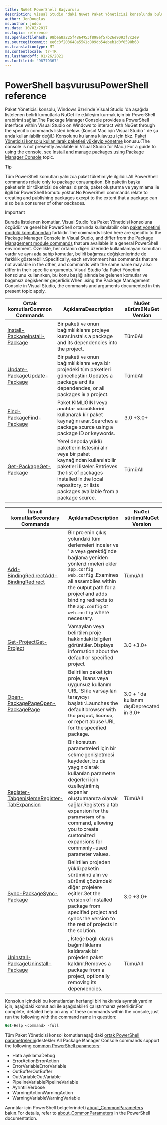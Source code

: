 ```yaml
---
title: NuGet PowerShell Başvurusu
description: Visual Studio 'daki NuGet Paket Yöneticisi konsolunda bulunan PowerShell komutlarına yönelik tüm başvuru.
author: JonDouglas
ms.author: jodou
ms.date: 10/02/2017
ms.topic: reference
ms.openlocfilehash: 98bea8a225f4864953f898ef57b26e9093f7c2e9
ms.sourcegitcommit: ee6c3f203648a5561c809db54ebeb1d0f0598b68
ms.translationtype: MT
ms.contentlocale: tr-TR
ms.lasthandoff: 01/26/2021
ms.locfileid: "98779367"
---
```

# <a name="powershell-reference"></a><span data-ttu-id="a434a-103">PowerShell başvurusu</span><span class="sxs-lookup"><span data-stu-id="a434a-103">PowerShell reference</span></span>

<span data-ttu-id="a434a-104">Paket Yöneticisi konsolu, Windows üzerinde Visual Studio 'da aşağıda listelenen belirli komutlarla NuGet ile etkileşim kurmak için bir PowerShell arabirimi sağlar.</span><span class="sxs-lookup"><span data-stu-id="a434a-104">The Package Manager Console provides a PowerShell interface within Visual Studio on Windows to interact with NuGet through the specific commands listed below.</span></span> <span data-ttu-id="a434a-105">(Konsol Mac için Visual Studio ' de şu anda kullanılabilir değil.) Konsolunu kullanma kılavuzu için bkz. [Paket Yöneticisi konsolu kullanılarak paketleri yükleyip yönetme](../consume-packages/install-use-packages-powershell.md) konusu.</span><span class="sxs-lookup"><span data-stu-id="a434a-105">(The console is not presently available in Visual Studio for Mac.) For a guide to using the console, see [Install and manage packages using Package Manager Console](../consume-packages/install-use-packages-powershell.md) topic.</span></span>

> [!Tip]
> <span data-ttu-id="a434a-106">Tüm PowerShell komutları yalnızca paket tüketimiyle ilgilidir.</span><span class="sxs-lookup"><span data-stu-id="a434a-106">All PowerShell commands relate only to package consumption.</span></span> <span data-ttu-id="a434a-107">Bir paketin başka paketlerin bir tüketicisi de olması dışında, paket oluşturma ve yayımlama ile ilgili bir PowerShell komutu yoktur.</span><span class="sxs-lookup"><span data-stu-id="a434a-107">No PowerShell commands relate to creating and publishing packages except to the extent that a package can also be a consumer of other packages.</span></span>

> [!Important]
> <span data-ttu-id="a434a-108">Burada listelenen komutlar, Visual Studio 'da Paket Yöneticisi konsoluna özgüdür ve genel bir PowerShell ortamında kullanılabilir olan [paket yönetimi modülü komutlarından](/powershell/module/packagemanagement/?view=powershell-6) farklıdır.</span><span class="sxs-lookup"><span data-stu-id="a434a-108">The commands listed here are specific to the Package Manager Console in Visual Studio, and differ from the [Package Management module commands](/powershell/module/packagemanagement/?view=powershell-6) that are available in a general PowerShell environment.</span></span> <span data-ttu-id="a434a-109">Özellikle, her ortamın diğeri üzerinde kullanılamayan komutları vardır ve aynı ada sahip komutlar, belirli bağımsız değişkenlerinde de farklılık gösterebilir.</span><span class="sxs-lookup"><span data-stu-id="a434a-109">Specifically, each environment has commands that are not available in the other, and commands with the same name may also differ in their specific arguments.</span></span> <span data-ttu-id="a434a-110">Visual Studio 'da Paket Yönetimi konsolunu kullanırken, bu konu başlığı altında belgelenen komutlar ve bağımsız değişkenler geçerlidir.</span><span class="sxs-lookup"><span data-stu-id="a434a-110">When using the Package Management Console in Visual Studio, the commands and arguments documented in this present topic apply.</span></span>

| <span data-ttu-id="a434a-111">Ortak komutlar</span><span class="sxs-lookup"><span data-stu-id="a434a-111">Common Commands</span></span> | <span data-ttu-id="a434a-112">Açıklama</span><span class="sxs-lookup"><span data-stu-id="a434a-112">Description</span></span> | <span data-ttu-id="a434a-113">NuGet sürümü</span><span class="sxs-lookup"><span data-stu-id="a434a-113">NuGet Version</span></span> |
| --- | --- | --- |
| [<span data-ttu-id="a434a-114">Install-Package</span><span class="sxs-lookup"><span data-stu-id="a434a-114">Install-Package</span></span>](ps-reference/ps-ref-install-package.md) | <span data-ttu-id="a434a-115">Bir paketi ve onun bağımlılıklarını projeye kurar.</span><span class="sxs-lookup"><span data-stu-id="a434a-115">Installs a package and its dependencies into the project.</span></span> | <span data-ttu-id="a434a-116">Tümü</span><span class="sxs-lookup"><span data-stu-id="a434a-116">All</span></span> |
| [<span data-ttu-id="a434a-117">Update-Package</span><span class="sxs-lookup"><span data-stu-id="a434a-117">Update-Package</span></span>](ps-reference/ps-ref-update-package.md) | <span data-ttu-id="a434a-118">Bir paketi ve onun bağımlılıklarını veya bir projedeki tüm paketleri güncelleştirir.</span><span class="sxs-lookup"><span data-stu-id="a434a-118">Updates a package and its dependencies, or all packages in a project.</span></span> | <span data-ttu-id="a434a-119">Tümü</span><span class="sxs-lookup"><span data-stu-id="a434a-119">All</span></span> |
| [<span data-ttu-id="a434a-120">Find-Package</span><span class="sxs-lookup"><span data-stu-id="a434a-120">Find-Package</span></span>](ps-reference/ps-ref-find-package.md) | <span data-ttu-id="a434a-121">Paket KIMLIĞINI veya anahtar sözcüklerini kullanarak bir paket kaynağını arar.</span><span class="sxs-lookup"><span data-stu-id="a434a-121">Searches a package source using a package ID or keywords.</span></span> | <span data-ttu-id="a434a-122">3.0 +</span><span class="sxs-lookup"><span data-stu-id="a434a-122">3.0+</span></span> |
| [<span data-ttu-id="a434a-123">Get-Package</span><span class="sxs-lookup"><span data-stu-id="a434a-123">Get-Package</span></span>](ps-reference/ps-ref-get-package.md) | <span data-ttu-id="a434a-124">Yerel depoda yüklü paketlerin listesini alır veya bir paket kaynağından kullanılabilir paketleri listeler.</span><span class="sxs-lookup"><span data-stu-id="a434a-124">Retrieves the list of packages installed in the local repository, or lists packages available from a package source.</span></span> | <span data-ttu-id="a434a-125">Tümü</span><span class="sxs-lookup"><span data-stu-id="a434a-125">All</span></span> |

| <span data-ttu-id="a434a-126">İkincil komutlar</span><span class="sxs-lookup"><span data-stu-id="a434a-126">Secondary Commands</span></span> | <span data-ttu-id="a434a-127">Açıklama</span><span class="sxs-lookup"><span data-stu-id="a434a-127">Description</span></span> | <span data-ttu-id="a434a-128">NuGet sürümü</span><span class="sxs-lookup"><span data-stu-id="a434a-128">NuGet Version</span></span> |
| --- | --- | --- |
| [<span data-ttu-id="a434a-129">Add-BindingRedirect</span><span class="sxs-lookup"><span data-stu-id="a434a-129">Add-BindingRedirect</span></span>](ps-reference/ps-ref-add-bindingredirect.md) | <span data-ttu-id="a434a-130">Bir projenin çıkış yolundaki tüm derlemeleri inceler ve ' a veya gerektiğinde bağlama yeniden yönlendirmeleri ekler `app.config` `web.config` .</span><span class="sxs-lookup"><span data-stu-id="a434a-130">Examines all assemblies within the output path for a project and adds binding redirects to the `app.config` or `web.config` where necessary.</span></span> | <span data-ttu-id="a434a-131">Tümü</span><span class="sxs-lookup"><span data-stu-id="a434a-131">All</span></span> |
| [<span data-ttu-id="a434a-132">Get-Project</span><span class="sxs-lookup"><span data-stu-id="a434a-132">Get-Project</span></span>](ps-reference/ps-ref-get-project.md) | <span data-ttu-id="a434a-133">Varsayılan veya belirtilen proje hakkındaki bilgileri görüntüler.</span><span class="sxs-lookup"><span data-stu-id="a434a-133">Displays information about the default or specified project.</span></span> | <span data-ttu-id="a434a-134">3.0 +</span><span class="sxs-lookup"><span data-stu-id="a434a-134">3.0+</span></span> |
| [<span data-ttu-id="a434a-135">Open-PackagePage</span><span class="sxs-lookup"><span data-stu-id="a434a-135">Open-PackagePage</span></span>](ps-reference/ps-ref-open-packagepage.md) | <span data-ttu-id="a434a-136">Belirtilen paket için proje, lisans veya uygunsuz kullanım URL 'SI ile varsayılan tarayıcıyı başlatır.</span><span class="sxs-lookup"><span data-stu-id="a434a-136">Launches the default browser with the project, license, or report abuse URL for the specified package.</span></span> | <span data-ttu-id="a434a-137">3.0 + ' da kullanım dışı</span><span class="sxs-lookup"><span data-stu-id="a434a-137">Deprecated in 3.0+</span></span> |
| [<span data-ttu-id="a434a-138">Register-Tabgenişleme</span><span class="sxs-lookup"><span data-stu-id="a434a-138">Register-TabExpansion</span></span>](ps-reference/ps-ref-register-tabexpansion.md) | <span data-ttu-id="a434a-139">Bir komutun parametreleri için bir sekme genişletmesi kaydeder, bu da yaygın olarak kullanılan parametre değerleri için özelleştirilmiş expanlar oluşturmanıza olanak sağlar.</span><span class="sxs-lookup"><span data-stu-id="a434a-139">Registers a tab expansion for the parameters of a command, allowing you to create customized expansions for commonly-used parameter values.</span></span> | <span data-ttu-id="a434a-140">Tümü</span><span class="sxs-lookup"><span data-stu-id="a434a-140">All</span></span> |
| [<span data-ttu-id="a434a-141">Sync-Package</span><span class="sxs-lookup"><span data-stu-id="a434a-141">Sync-Package</span></span>](ps-reference/ps-ref-sync-package.md) | <span data-ttu-id="a434a-142">Belirtilen projeden yüklü paketin sürümünü alın ve sürümü çözümdeki diğer projelere eşitler.</span><span class="sxs-lookup"><span data-stu-id="a434a-142">Get the version of installed package from specified project and syncs the version to the rest of projects in the solution.</span></span> | <span data-ttu-id="a434a-143">3.0 +</span><span class="sxs-lookup"><span data-stu-id="a434a-143">3.0+</span></span> |
| [<span data-ttu-id="a434a-144">Uninstall-Package</span><span class="sxs-lookup"><span data-stu-id="a434a-144">Uninstall-Package</span></span>](ps-reference/ps-ref-uninstall-package.md) | <span data-ttu-id="a434a-145">, İsteğe bağlı olarak bağımlılıklarını kaldırarak bir projeden paket kaldırır.</span><span class="sxs-lookup"><span data-stu-id="a434a-145">Removes a package from a project, optionally removing its dependencies.</span></span> | <span data-ttu-id="a434a-146">Tümü</span><span class="sxs-lookup"><span data-stu-id="a434a-146">All</span></span> |

<span data-ttu-id="a434a-147">Konsolun içindeki bu komutlardan herhangi biri hakkında ayrıntılı yardım için, aşağıdaki komut adı ile aşağıdakileri çalıştırmanız yeterlidir:</span><span class="sxs-lookup"><span data-stu-id="a434a-147">For complete, detailed help on any of these commands within the console, just run the following with the command name in question:</span></span>

```ps
Get-Help <command> -full
```

<span data-ttu-id="a434a-148">Tüm Paket Yöneticisi konsol komutları aşağıdaki [ortak PowerShell parametrelerini](/powershell/module/microsoft.powershell.core/about/about_commonparameters)destekler:</span><span class="sxs-lookup"><span data-stu-id="a434a-148">All Package Manager Console commands support the following [common PowerShell parameters](/powershell/module/microsoft.powershell.core/about/about_commonparameters):</span></span>

- <span data-ttu-id="a434a-149">Hata ayıklama</span><span class="sxs-lookup"><span data-stu-id="a434a-149">Debug</span></span>
- <span data-ttu-id="a434a-150">ErrorAction</span><span class="sxs-lookup"><span data-stu-id="a434a-150">ErrorAction</span></span>
- <span data-ttu-id="a434a-151">ErrorVariable</span><span class="sxs-lookup"><span data-stu-id="a434a-151">ErrorVariable</span></span>
- <span data-ttu-id="a434a-152">OutBuffer</span><span class="sxs-lookup"><span data-stu-id="a434a-152">OutBuffer</span></span>
- <span data-ttu-id="a434a-153">OutVariable</span><span class="sxs-lookup"><span data-stu-id="a434a-153">OutVariable</span></span>
- <span data-ttu-id="a434a-154">PipelineVariable</span><span class="sxs-lookup"><span data-stu-id="a434a-154">PipelineVariable</span></span>
- <span data-ttu-id="a434a-155">Ayrıntılı</span><span class="sxs-lookup"><span data-stu-id="a434a-155">Verbose</span></span>
- <span data-ttu-id="a434a-156">WarningAction</span><span class="sxs-lookup"><span data-stu-id="a434a-156">WarningAction</span></span>
- <span data-ttu-id="a434a-157">WarningVariable</span><span class="sxs-lookup"><span data-stu-id="a434a-157">WarningVariable</span></span>

<span data-ttu-id="a434a-158">Ayrıntılar için PowerShell belgelerindeki [about_CommonParameters](/powershell/module/microsoft.powershell.core/about/about_commonparameters) bakın.</span><span class="sxs-lookup"><span data-stu-id="a434a-158">For details, refer to [about_CommonParameters](/powershell/module/microsoft.powershell.core/about/about_commonparameters) in the PowerShell documentation.</span></span>
